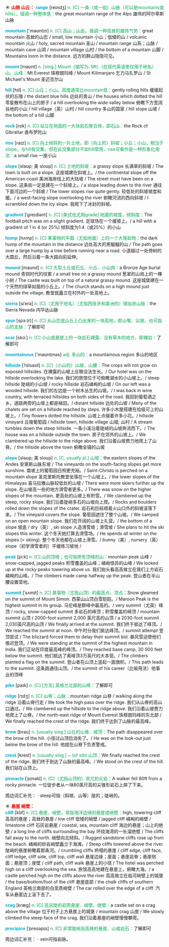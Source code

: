 ☀ <font color="red">**山脉 山丘：**</font>
<font color="sky blue">**range**</font> [reɪndӡ] 
<font color="#00b050">n. [C] 一条（或一组）山脉（可以是mountains或hills）。强调一种整体感：</font>the great mountain range of the Alps 雄伟的阿尔卑斯山脉

<font color="sky blue">**mountain**</font> ['maʊntɪn] 
<font color="#00b050">n. [C] 高山；山岳。强调一种高耸的雄伟气势：</font>great mountain 高耸的山峦 / small, low mountain 小山；低矮的山 / volcanic mountain 火山 / holy, sacred mountain 圣山 / mountain range 山系；山脉 / mountain cave 山洞 / mountain village 山村 / the bottom of a mountain 山脚 / Mountains loom in the distance. 远方的群山隐隐可见。
           
<font color="sky blue">**mount**</font> [maʊnt]
<font color="#00b050">n. [sing.] Mount（缩写为. Mt）（在现代英语里仅用于地名）山、山峰：</font>Mt Everest 珠穆朗玛峰 / Mount Kilimanjaro 乞力马扎罗山 / St Michael's Mount 圣迈克尔山

<font color="sky blue">**hill**</font> [hɪl] 
<font color="#00b050">n. [C] 山丘；小山。高度通常比mountain低：</font>gently rolling hills 缓缓起伏的丘陵 / the distant blue hills 远处的青山 / the houses which dotted the hill 零星散布在山上的房子 / a hill overlooking the wide valley below 俯瞰下方宽阔谷地的小山 / hill village（英）山村 / hill country 多山的国家 / hill slope 山坡 / the bottom of a hill 山脚

<font color="sky blue">**rock**</font> [rɒk] 
<font color="#00b050">n. [C] 站立在地面的一大块岩石聚合体，即石山：</font>the Rock of Gibraltar 直布罗陀山

<font color="sky blue">**rise**</font> [raɪz] 
<font color="#00b050">n. [C] 向上倾斜的一片土地，即（向上的）斜坡；小丘；小山，相当于slope。与hill有交集，但在此交集部分不如hill常用，rise可看作是一种形象化用法：</font>a small rise 一座小山
              
<font color="sky blue">**slope**</font> [sləʊp; 美 sloʊp]
<font color="#00b050">n. [C] 土地的斜坡：</font>a grassy slope 长满草的斜坡 / The town is built on a slope. 这座城建在斜坡上。/ the continental slope off the American coast 美洲海岸线上的大陆坡 / The street must have been on a slope. 这条街一定是建在一个斜坡上。/ a slope leading down to the river 通往下面河边的一个斜坡 / The lower slopes rise quite gently. 较低处的斜坡坡度和缓。/ a west-facing slope overlooking the river 俯瞰河流的西向斜坡 / I scrambled down the icy slope. 我爬下了冰封的斜坡。
           
<font color="sky blue">**gradient**</font> [ˈgreɪdiənt]
<font color="#00b050">n. [C] [美式也尤用grade] 地面的坡度、倾斜度：</font>The football pitch was on a slight gradient. 足球场在一个缓坡上。/ a hill with a gradient of 1 in 4 (or 25%) 倾斜度为1:4（或25%）的小山

<font color="sky blue">**hump**</font> [hʌmp]
<font color="#00b050">n. [C] 某事物的平面（尤指地面）上的一个大隆起物：</font>the dark hump of the mountain in the distance 远处高大的黑魆魆的山 / The path goes over a large hump by a tree before running near a road. 小道越过一处傍树的大圆丘，然后沿着一条大路向前延伸。        
           
<font color="sky blue">**mound**</font> [maʊnd]
<font color="#00b050">n. [C] 大型土丘或石丘、小丘、小山岗：</font>a Bronze Age burial mound 青铜时代的坟冢 / a small tree on a grassy mound 葱翠的山岗上的一棵小树 / The castle was built on top of a natural grassy mound. 这座城堡建在一个天然的绿草如茵的小丘上。/ The church stands on a high mound just outside the village. 教堂就矗立在村外的一处高地上。

<font color="sky blue">**sierra**</font> [siˈerə]
<font color="#00b050">n. [C]（尤用于地名）（尤指西班牙和美洲的）锯齿状山脉：</font>the Sierra Nevada 内华达山脉
           
<font color="sky blue">**spur**</font> [spɜ:(r)]
<font color="#00b050">n. [C] 从山峦或山丘上凸出来的一块高地，即山嘴、尖坡，也可指山的支脉：</font>了解即可    

<font color="sky blue">**scar**</font> [skɑː] 
<font color="#00b050">n. [C] 小山或悬崖上的一块岩石裸露、没有草木的地方，即裸岩：</font>了解即可

<font color="sky blue">**mountainous**</font> ['maʊntɪnəs] 
<font color="#00b050">adj. 多山的：</font>a mountainous region 多山的地区
                      
<font color="sky blue">**hillside**</font> [ˈhɪlsaɪd]
<font color="#00b050">n. [C]（小山的）山坡，山腰：</font>The crops will not grow on exposed hillsides. 在裸露的山坡上庄稼没法生长。/ Our hotel was on the hillside overlooking the lake. 我们的旅馆位于可俯瞰湖水的小山坡上。/ steep hillside 陡峭的小山坡 / rocky hillside 岩石嶙峋的山坡 / On our left was a wooded hillside. 我们的左边是一个树木丛生的山坡。/ I was back in wine country, with terraced hillsides on both sides of the road. 我回到葡萄酒之乡，道路两旁的山坡上都是梯田。/ distant hillside 远处的山坡 / Many of the chalets are set on a hillside reached by steps. 许多小木屋搭建在拾级可上的山坡上。/ Tiny flowers dotted the hillside. 山坡上点缀着许多小花。/ hillside vineyard 丘陵葡萄园 / hillside town, hillside village 山城; 山村 / A stream tumbles down the steep hillside. 一条小溪沿着陡峭的山坡奔流而下。/ The house was on a hillside outside the town. 房子在郊外的山坡上。/ We clambered up the hillside to the ridge above. 我们沿着山坡费力地爬上了山脊。/ the hillside above the town 俯瞰全镇的山坡

<font color="sky blue">**slope**</font> [sləʊp; 美 sloʊp]
<font color="#00b050">n. [C, usually pl.] 山坡：</font>the eastern slopes of the Andes 安第斯山脉东坡 / The vineyards on the south-facing slopes get more sunshine. 南坡上的葡萄园日照更充裕。/ Saint-Christo is perched on a mountain slope 圣克里斯托教堂坐落在一个山坡上。/ the lower slopes of the Himalayas 喜马拉雅山脉较低处的山坡 / There were more skiers further up the slope. 在山坡高一些的地方滑雪者更多。/ There was snow on the higher slopes of the mountain. 更高处的山坡上有积雪。/ We clambered up the steep, rocky slope. 我们沿着陡峭多石的山坡向上爬。/ Rocks and boulders rolled down the slopes of the crater. 岩石和巨砾顺着火山口外的斜坡滚落下来。/ The vineyard covers the slope. 葡萄园遮住了整个山坡。/ We camped on an open mountain slope. 我们在开阔的山坡上扎营。/ the bottom of a slope 坡底 / dry（英）, ski slope 人造滑雪坡；滑雪坡 / She plans to hit the ski slopes this winter. 这个冬天她打算去滑雪场。/ He spends all winter on the slopes (= skiing). 整个冬天他都在山坡上滑雪。/ bunny（美）, nursery（英） slope（初学滑雪者的）平缓练习坡地 /

<font color="sky blue">**peak**</font> [pi:k]
<font color="#00b050">n. [C] 山的顶峰；也可指带有顶峰的山：</font>mountain peak 山峰 / snow-capped, jagged peaks 积雪覆盖的山峰；嶙峋怪异的山峰 / We looked up at the rocky peaks towering above us. 我们抬头看高高耸立在我们上方岩石嶙峋的山峰。/ The climbers made camp halfway up the peak. 登山者在半山腰设置营地。
           
<font color="sky blue">**summit**</font> [ˈsʌmɪt]
<font color="#00b050">n. [C] 某事物（尤指山顶）的最高点、顶点：</font>Snow gleamed on the summit of Mount Simon. 西蒙山山顶白雪皑皑。/ Maroon Peak is the highest summit in its group. 马伦峰是群峰中最高的。/ very summit（尤英）峰顶 / rocky, snow-capped summit 多岩石的峰顶；积雪覆盖的峰顶 / mountain summit 山顶 / 2000-foot summit 2,000 英尺高的山顶 / a 2030-foot summit 2,030英尺高的山顶 / We finally arrived at the summit. 我们终于抵达了峰顶。/ We reached the summit at noon. 中午时分我们抵达峰顶。/ summit attempt 登顶尝试 / The blizzard forced them to delay their summit bid. 暴风雪迫使他们推迟登顶。/ We were standing at the summit of the highest mountain in India. 我们正站在印度最高峰的峰顶。/ They reached base camp, 30 000 feet below the summit. 他们抵达了离峰顶3万英尺的大本营。/ The climbers planted a flag on the summit. 登山者在山顶上竖起一面旗帜。/ This path leads to the summit. 这条路通往山顶。/ the summit of his career（比喻用法）他事业的顶峰
           
<font color="sky blue">**pike**</font> [paɪk]
<font color="#00b050">n. [C] [方言] 英格兰北部的山峰：</font>了解即可
          
<font color="sky blue">**ridge**</font> [rɪdʒ]
<font color="#00b050">n. [C] 山脊；山脉：</font>mountain ridge 山脊 / walking along the ridge 沿着山脊行走 / We took the high pass over the ridge. 我们从山脊的高山口通过。/ We clambered up the hillside to the ridge above. 我们沿着山坡费力地爬上了山脊。/ the north-east ridge of Mount Everest 珠穆朗玛峰的东北部 / We finally reached the crest of the ridge. 我们终于达到了山脉的最高峰。
           
<font color="sky blue">**brow**</font> [braʊ]
<font color="#00b050">n. [usually sing.] 山丘的山脊、坡顶：</font>The path disappeared over the brow of the hill. 小径过山顶后消失了。/ He was on the look-out just below the brow of the hill. 他就在山脊下负责警戒。
       
<font color="sky blue">**crest**</font> [krest]
<font color="#00b050">n. [usually sing.] ~ (of sth) 山顶：</font>We finally reached the crest of the ridge. 我们终于到达了山脉的最高峰。/ We stood on the crest of the hill. 我们站在山顶上。

<font color="sky blue">**pinnacle**</font> [ˈpɪnəkl]
<font color="#00b050">n. [C]（尤指山顶的）突兀的尖岩：</font>A walker fell 80ft from a rocky pinnacle. 一位徒步者从一块80英尺高的尖锥形岩石上摔了下来。

周边词汇补充：
· steep可指（斜坡、山等）陡的；陡峭的。

☀ <font color="red">**悬崖 峭壁：**</font>          
<font color="sky blue">**cliff**</font> [klɪf]
<font color="#00b050">n. [C] 悬崖、峭壁，常指海洋边缘的悬崖或峭壁：</font>high, towering cliff 高高的悬崖；高耸的悬崖 / low cliff 低矮的峭壁 / jagged cliff 嶙峋的峭壁 / limestone cliff 石灰岩悬崖 / coastal, sea, mountain cliff 海边的悬崖；山上的绝壁 / a long line of cliffs surrounding the bay 环绕海湾的一长溜绝壁 / The cliffs fall away to the north. 峭壁向北倾斜。/ Rugged sandstone cliffs rose up from the beach. 嶙峋的砂岩峭壁矗立于海滩。/ Steep cliffs towered above the river. 陡峭的悬崖俯瞰着那条河。/ crumbling cliffs 坍塌的悬崖 / cliff edge, cliff face, cliff ledge, cliff side, cliff top, cliff wall 悬崖边缘；崖面；悬崖岩脊；悬崖侧面；悬崖顶；崖壁 / cliff path, cliff walk 悬崖上的小径 / The hotel was perched high on a cliff overlooking the sea. 旅馆高高地建在悬崖上，俯瞰大海。/ a castle perched high on the cliffs above the river 高高耸立在临河峭壁上的城堡 / the base/bottom/foot of the cliff 悬崖底部 / the chalk cliffs of southern England 英格兰南部的白垩质峭壁 / The car rolled over the edge of a cliff. 汽车从悬崖边上滚下去了。

<font color="sky blue">**crag**</font> [kræg]
<font color="#00b050">n. [C] 高且陡的岩质悬崖、峭壁、绝壁：</font>a castle set on a crag above the village 位于村子上方悬崖上的城堡 / mountain crag 山崖 / We slowly climbed the steep face of the crag. 我们沿着悬崖的峭壁慢慢攀爬。
           
<font color="sky blue">**precipice**</font> [ˈpresəpɪs]
<font color="#00b050">n. [C] 非常陡峭且高耸的悬崖、山或岩石：</font>了解即可

周边词汇补充：
· vein可指岩脉。



